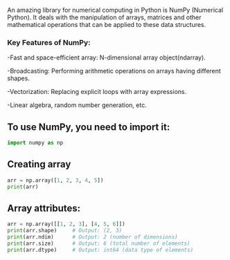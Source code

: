 An amazing library for numerical computing in Python is NumPy (Numerical Python). It deals with the manipulation of arrays, matrices and other mathematical operations that can be applied to these data structures.

### Key Features of NumPy:

-Fast and space-efficient array: N-dimensional array object(ndarray).

-Broadcasting: Performing arithmetic operations on arrays having different shapes.

-Vectorization: Replacing explicit loops with array expressions.

-Linear algebra, random number generation, etc.
## To use NumPy, you need to import it:
```py
import numpy as np
```
## Creating array 
```py
arr = np.array([1, 2, 3, 4, 5])
print(arr)
```
## Array attributes:
```py
arr = np.array([[1, 2, 3], [4, 5, 6]])
print(arr.shape)     # Output: (2, 3)
print(arr.ndim)      # Output: 2 (number of dimensions)
print(arr.size)      # Output: 6 (total number of elements)
print(arr.dtype)     # Output: int64 (data type of elements)
```
